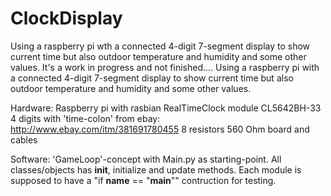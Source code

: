 # ClockDisplay
Using a raspberry pi wth a connected 4-digit 7-segment display to show current time but also outdoor temperature and humidity and some other values. It's a work in progress and not finished....
Using a raspberry pi with a connected 4-digit 7-segment display to show current time but also outdoor temperature and humidity and some other values.

Hardware:
Raspberry pi with rasbian
RealTimeClock module
CL5642BH-33 4 digits with 'time-colon' from ebay: http://www.ebay.com/itm/381691780455
8 resistors 560 Ohm
board and cables

Software:
'GameLoop'-concept with Main.py as starting-point. All classes/objects has __init__, initialize and update methods. Each module is supposed to have a "if __name__ == "__main__"" contruction for testing.

